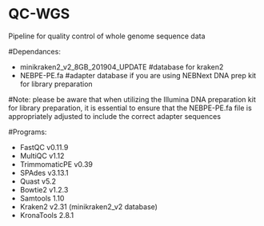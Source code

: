 # QC-WGS
Pipeline for quality control of whole genome sequence data 

#Dependances: 

- minikraken2_v2_8GB_201904_UPDATE #database for kraken2
- NEBPE-PE.fa #adapter database if you are using NEBNext DNA prep kit for library preparation

#Note: please be aware that when utilizing the Illumina DNA preparation kit for library preparation, it is essential to ensure that the NEBPE-PE.fa file is appropriately adjusted to include the correct adapter sequences

#Programs:

- FastQC v0.11.9
- MultiQC v1.12
- TrimmomaticPE v0.39
- SPAdes v3.13.1
- Quast v5.2
- Bowtie2 v1.2.3
- Samtools 1.10
- Kraken2 v2.31 (minikraken2_v2 database)
- KronaTools 2.8.1


